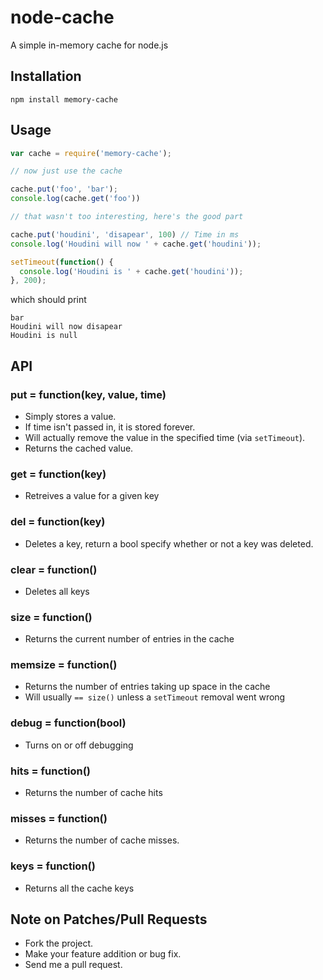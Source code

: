 # node-cache

A simple in-memory cache for node.js

## Installation

    npm install memory-cache

## Usage

```javascript
var cache = require('memory-cache');

// now just use the cache

cache.put('foo', 'bar');
console.log(cache.get('foo'))

// that wasn't too interesting, here's the good part

cache.put('houdini', 'disapear', 100) // Time in ms
console.log('Houdini will now ' + cache.get('houdini'));

setTimeout(function() {
  console.log('Houdini is ' + cache.get('houdini'));
}, 200);
```

which should print

    bar
    Houdini will now disapear
    Houdini is null

## API

### put = function(key, value, time)

* Simply stores a value.
* If time isn't passed in, it is stored forever.
* Will actually remove the value in the specified time (via `setTimeout`).
* Returns the cached value.

### get = function(key)

* Retreives a value for a given key

### del = function(key)

* Deletes a key, return a bool specify whether or not a key was deleted.

### clear = function()

* Deletes all keys

### size = function()

* Returns the current number of entries in the cache

### memsize = function()

* Returns the number of entries taking up space in the cache
* Will usually `== size()` unless a `setTimeout` removal went wrong

### debug = function(bool)

* Turns on or off debugging

### hits = function()

* Returns the number of cache hits

### misses = function()

* Returns the number of cache misses.

### keys = function()

* Returns all the cache keys


## Note on Patches/Pull Requests
 
* Fork the project.
* Make your feature addition or bug fix.
* Send me a pull request.
